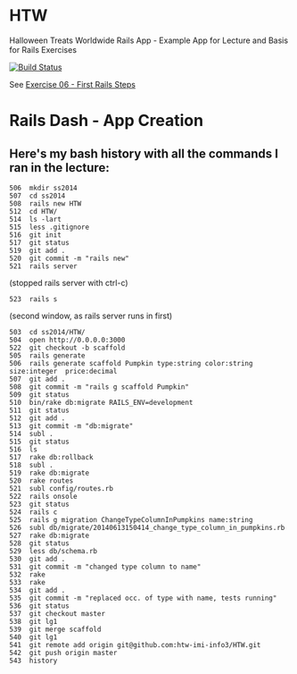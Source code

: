 HTW
===

Halloween Treats Worldwide Rails App - Example App for Lecture and Basis for Rails Exercises

[![Build Status](https://travis-ci.org/htw-imi-info3/HTW.svg?branch=master)](https://travis-ci.org/htw-imi-info3/HTW)

See [Exercise 06 - First Rails Steps](http://bkleinen.github.io/ss2014/info3/labs/lab-06.html)


Rails Dash - App Creation
========================================

## Here's my bash history with all the commands I ran in the lecture:

    506  mkdir ss2014
    507  cd ss2014
    508  rails new HTW
    512  cd HTW/
    514  ls -lart
    515  less .gitignore
    516  git init
    517  git status
    519  git add .
    520  git commit -m "rails new"
    521  rails server

(stopped rails server with ctrl-c)

    523  rails s

(second window, as rails server runs in first)

    503  cd ss2014/HTW/
    504  open http://0.0.0.0:3000
    522  git checkout -b scaffold
    505  rails generate
    506  rails generate scaffold Pumpkin type:string color:string size:integer  price:decimal
    507  git add .
    508  git commit -m "rails g scaffold Pumpkin"
    509  git status
    510  bin/rake db:migrate RAILS_ENV=development
    511  git status
    512  git add .
    513  git commit -m "db:migrate"
    514  subl .
    515  git status
    516  ls
    517  rake db:rollback
    518  subl .
    519  rake db:migrate
    520  rake routes
    521  subl config/routes.rb
    522  rails onsole
    523  git status
    524  rails c
    525  rails g migration ChangeTypeColumnInPumpkins name:string
    526  subl db/migrate/20140613150414_change_type_column_in_pumpkins.rb
    527  rake db:migrate
    528  git status
    529  less db/schema.rb
    530  git add .
    531  git commit -m "changed type column to name"
    532  rake
    533  rake
    534  git add .
    535  git commit -m "replaced occ. of type with name, tests running"
    536  git status
    537  git checkout master
    538  git lg1
    539  git merge scaffold
    540  git lg1
    541  git remote add origin git@github.com:htw-imi-info3/HTW.git
    542  git push origin master
    543  history

